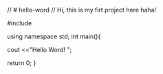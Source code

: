 // # hello-word
// Hi, this is my firt project here haha!

#include <iostream>
  
  using namespace std;
  int main(){
  
  cout <<"Hello Word! ";
  
  return 0;
 }
